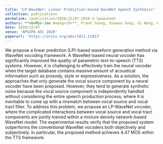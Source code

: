 ```yaml
---
title: "LP-WaveNet: Linear Prediction-based WaveNet Speech Synthesis"
collection: publications
permalink: /publication/2020/12/07-2020-3-lpwavenet
authors: **<U>Min-Jae Hwang</U>**, Frank Soong, Eunwoo Song, Xi Wang, Hyeonjoo Kang, Hong-Goo Kang
date: 2020/12/07
venue: 'APSIPA ASC 2020'
paperurl: 'https://arxiv.org/abs/1811.11913'
---
```

We propose a linear prediction (LP)-based waveform generation method via WaveNet vocoding framework. A WaveNet-based neural vocoder has significantly improved the quality of parametric text-to-speech (TTS) systems. However, it is challenging to effectively train the neural vocoder when the target database contains massive amount of acoustical information such as prosody, style or expressiveness. As a solution, the approaches that only generate the vocal source component by a neural vocoder have been proposed. However, they tend to generate synthetic noise because the vocal source component is independently handled without considering the entire speech production process; where it is inevitable to come up with a mismatch between vocal source and vocal tract filter. To address this problem, we propose an LP-WaveNet vocoder, where the complicated interactions between vocal source and vocal tract components are jointly trained within a mixture density network-based WaveNet model. The experimental results verify that the proposed system outperforms the conventional WaveNet vocoders both objectively and subjectively. In particular, the proposed method achieves 4.47 MOS within the TTS framework.
